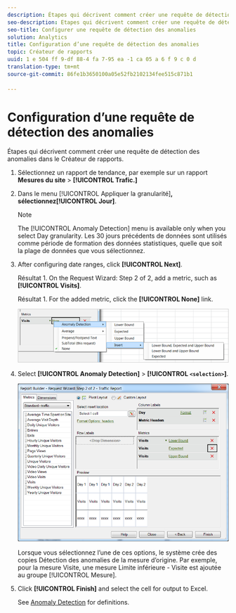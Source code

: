 ```yaml
---
description: Étapes qui décrivent comment créer une requête de détection des anomalies dans le Créateur de rapports.
seo-description: Etapes qui décrivent comment créer une requête de détection des anomalies dans le créateur de rapports.
seo-title: Configurer une requête de détection des anomalies
solution: Analytics
title: Configuration d’une requête de détection des anomalies
topic: Créateur de rapports
uuid: 1 e 504 ff 9-df 88-4 fa 7-95 ea -1 ca 05 a 6 f 9 c 0 d
translation-type: tm+mt
source-git-commit: 86fe1b3650100a05e52fb2102134fee515c871b1

---
```



# Configuration d’une requête de détection des anomalies

Étapes qui décrivent comment créer une requête de détection des anomalies dans le Créateur de rapports.

1. Sélectionnez un rapport de tendance, par exemple sur un rapport **Mesures du site** &gt; **[!UICONTROL Trafic.]**
1. Dans le menu [!UICONTROL Appliquer la granularité]**, sélectionnez[!UICONTROL Jour]**.

   >[!NOTE]
   >
   >The [!UICONTROL Anomaly Detection] menu is available only when you select Day granularity. Les 30 jours précédents de données sont utilisés comme période de formation des données statistiques, quelle que soit la plage de données que vous sélectionnez.

1. After configuring date ranges, click **[!UICONTROL Next]**.

   Résultat 1. On the Request Wizard: Step 2 of 2, add a metric, such as **[!UICONTROL Visits]**.

   Résultat 1. For the added metric, click the **[!UICONTROL None]** link.

   ![Résultat de l’étape](assets/anomaly_select.png)

1. Select **[!UICONTROL Anomaly Detection]** &gt; **[!UICONTROL `<selection>`]**.

   ![Informations sur les étapes](assets/anomaly_visit.png)

   Lorsque vous sélectionnez l’une de ces options, le système crée des copies Détection des anomalies de la mesure d’origine. Par exemple, pour la mesure Visite, une mesure Limite inférieure - Visite est ajoutée au groupe [!UICONTROL Mesure].
1. Click **[!UICONTROL Finish]** and select the cell for output to Excel.

   See [Anomaly Detection](../../../analyze/analysis-workspace/virtual-analyst/c-anomaly-detection/anomaly-detection.md#concept_9476D6C093334B1A8044AE63835BDBE7) for definitions.
